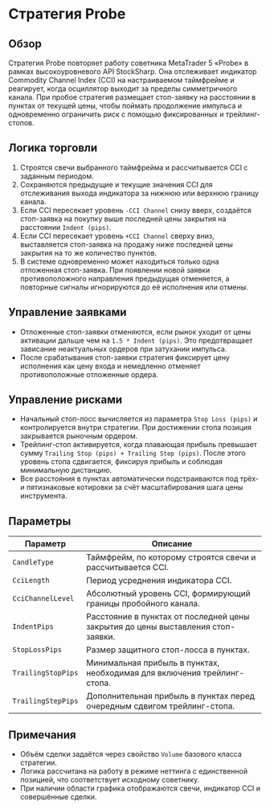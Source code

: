 # Стратегия Probe

## Обзор
Стратегия Probe повторяет работу советника MetaTrader 5 «Probe» в рамках высокоуровневого API StockSharp. Она отслеживает индикатор Commodity Channel Index (CCI) на настраиваемом таймфрейме и реагирует, когда осциллятор выходит за пределы симметричного канала. При пробое стратегия размещает стоп-заявку на расстоянии в пунктах от текущей цены, чтобы поймать продолжение импульса и одновременно ограничить риск с помощью фиксированных и трейлинг-стопов.

## Логика торговли
1. Строятся свечи выбранного таймфрейма и рассчитывается CCI с заданным периодом.
2. Сохраняются предыдущие и текущие значения CCI для отслеживания выхода индикатора за нижнюю или верхнюю границу канала.
3. Если CCI пересекает уровень `-CCI Channel` снизу вверх, создаётся стоп-заявка на покупку выше последней цены закрытия на расстоянии `Indent (pips)`.
4. Если CCI пересекает уровень `+CCI Channel` сверху вниз, выставляется стоп-заявка на продажу ниже последней цены закрытия на то же количество пунктов.
5. В системе одновременно может находиться только одна отложенная стоп-заявка. При появлении новой заявки противоположного направления предыдущая отменяется, а повторные сигналы игнорируются до её исполнения или отмены.

## Управление заявками
- Отложенные стоп-заявки отменяются, если рынок уходит от цены активации дальше чем на `1.5 * Indent (pips)`. Это предотвращает зависание неактуальных ордеров при затухании импульса.
- После срабатывания стоп-заявки стратегия фиксирует цену исполнения как цену входа и немедленно отменяет противоположные отложенные ордера.

## Управление рисками
- Начальный стоп-лосс вычисляется из параметра `Stop Loss (pips)` и контролируется внутри стратегии. При достижении стопа позиция закрывается рыночным ордером.
- Трейлинг-стоп активируется, когда плавающая прибыль превышает сумму `Trailing Stop (pips) + Trailing Step (pips)`. После этого уровень стопа сдвигается, фиксируя прибыль и соблюдая минимальную дистанцию.
- Все расстояния в пунктах автоматически подстраиваются под трёх- и пятизнаковые котировки за счёт масштабирования шага цены инструмента.

## Параметры
| Параметр | Описание |
|----------|----------|
| `CandleType` | Таймфрейм, по которому строятся свечи и рассчитывается CCI. |
| `CciLength` | Период усреднения индикатора CCI. |
| `CciChannelLevel` | Абсолютный уровень CCI, формирующий границы пробойного канала. |
| `IndentPips` | Расстояние в пунктах от последней цены закрытия до цены выставления стоп-заявки. |
| `StopLossPips` | Размер защитного стоп-лосса в пунктах. |
| `TrailingStopPips` | Минимальная прибыль в пунктах, необходимая для включения трейлинг-стопа. |
| `TrailingStepPips` | Дополнительная прибыль в пунктах перед очередным сдвигом трейлинг-стопа. |

## Примечания
- Объём сделки задаётся через свойство `Volume` базового класса стратегии.
- Логика рассчитана на работу в режиме неттинга с единственной позицией, что соответствует исходному советнику.
- При наличии области графика отображаются свечи, индикатор CCI и совершённые сделки.

